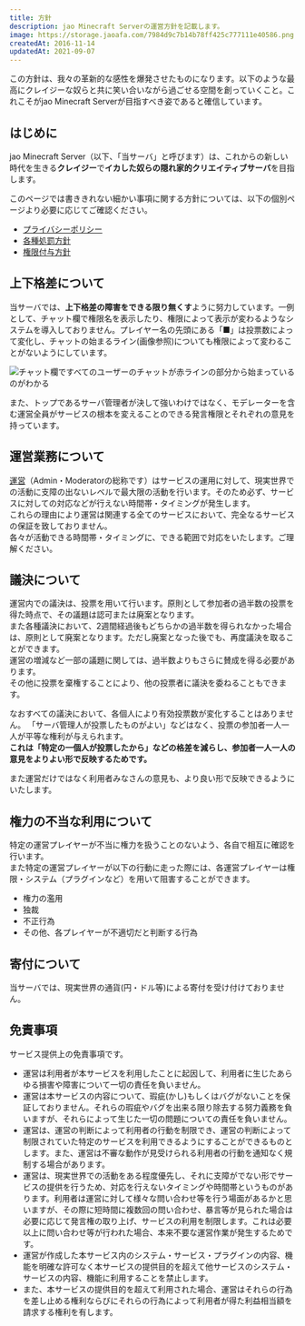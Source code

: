 ```yaml
---
title: 方針
description: jao Minecraft Serverの運営方針を記載します。
image: https://storage.jaoafa.com/7984d9c7b14b78ff425c777111e40586.png
createdAt: 2016-11-14
updatedAt: 2021-09-07
---
```


この方針は、我々の革新的な感性を爆発させたものになります。以下のような最高にクレイジーな奴らと共に笑い合いながら過ごせる空間を創っていくこと。これこそがjao Minecraft Serverが目指すべき姿であると確信しています。

## はじめに

jao Minecraft Server（以下、「当サーバ」と呼びます）は、これからの新しい時代を生きる**クレイジー**で**イカした奴らの隠れ家的クリエイティブサーバ**を目指します。

このページでは書ききれない細かい事項に関する方針については、以下の個別ページより必要に応じてご確認ください。  

- [プライバシーポリシー](server/policies/privacy)
- [各種処罰方針](/server/policies/bans)
- [権限付与方針](/server/policies/permissions)

## 上下格差について

当サーバでは、**上下格差の障害をできる限り無くす**ように努力しています。一例として、チャット欄で権限名を表示したり、権限によって表示が変わるようなシステムを導入しておりません。プレイヤー名の先頭にある「■」は投票数によって変化し、チャットの始まるライン(画像参照)についても権限によって変わることがないようにしています。

![チャット欄ですべてのユーザーのチャットが赤ラインの部分から始まっているのがわかる](https://storage.jaoafa.com/d6fb696948c1f749beb06b9e4f21f0d9.png)

また、トップであるサーバ管理者が決して強いわけではなく、モデレーターを含む運営全員がサービスの根本を変えることのできる発言権限とそれぞれの意見を持っています。

## 運営業務について

[運営](/server/profiles)（Admin・Moderatorの総称です）はサービスの運用に対して、現実世界での活動に支障の出ないレベルで最大限の活動を行います。そのため必ず、サービスに対しての対応などが行えない時間帯・タイミングが発生します。  
これらの理由により運営は関連する全てのサービスにおいて、完全なるサービスの保証を致しておりません。  
各々が活動できる時間帯・タイミングに、できる範囲で対応をいたします。ご理解ください。

## 議決について

運営内での議決は、投票を用いて行います。原則として参加者の過半数の投票を得た時点で、その議題は認可または廃案となります。  
また各種議決において、2週間経過後もどちらかの過半数を得られなかった場合は、原則として廃案となります。ただし廃案となった後でも、再度議決を取ることができます。  
運営の増減など一部の議題に関しては、過半数よりもさらに賛成を得る必要があります。  
その他に投票を棄権することにより、他の投票者に議決を委ねることもできます。  

なおすべての議決において、各個人により有効投票数が変化することはありません。
「サーバ管理人が投票したものがよい」などはなく、投票の参加者一人一人が平等な権利が与えられます。  
**これは「特定の一個人が投票したから」などの格差を減らし、参加者一人一人の意見をよりよい形で反映するためです。**

また運営だけではなく利用者みなさんの意見も、より良い形で反映できるようにいたします。

## 権力の不当な利用について

特定の運営プレイヤーが不当に権力を扱うことのないよう、各自で相互に確認を行います。  
また特定の運営プレイヤーが以下の行動に走った際には、各運営プレイヤーは権限・システム（プラグインなど）を用いて阻害することができます。

- 権力の濫用
- 独裁
- 不正行為
- その他、各プレイヤーが不適切だと判断する行為

## 寄付について

当サーバでは、現実世界の通貨(円・ドル等)による寄付を受け付けておりません。

## 免責事項

サービス提供上の免責事項です。

- 運営は利用者が本サービスを利用したことに起因して、利用者に生じたあらゆる損害や障害について一切の責任を負いません。
- 運営は本サービスの内容について、瑕疵(かし)もしくはバグがないことを保証しておりません。それらの瑕疵やバグを出来る限り除去する努力義務を負いますが、それらによって生じた一切の問題についての責任を負いません。
- 運営は、運営の判断によって利用者の行動を制限でき、運営の判断によって制限されていた特定のサービスを利用できるようにすることができるものとします。また、運営は不審な動作が見受けられる利用者の行動を通知なく規制する場合があります。
- 運営は、現実世界での活動をある程度優先し、それに支障がでない形でサービスの提供を行うため、対応を行えないタイミングや時間帯というものがあります。利用者は運営に対して様々な問い合わせ等を行う場面があるかと思いますが、その際に短時間に複数回の問い合わせ、暴言等が見られた場合は必要に応じて発言権の取り上げ、サービスの利用を制限します。これは必要以上に問い合わせ等が行われた場合、本来不要な運営作業が発生するためです。
- 運営が作成した本サービス内のシステム・サービス・プラグインの内容、機能を明確な許可なく本サービスの提供目的を超えて他サービスのシステム・サービスの内容、機能に利用することを禁止します。
- また、本サービスの提供目的を超えて利用された場合、運営はそれらの行為を差し止める権利ならびにそれらの行為によって利用者が得た利益相当額を請求する権利を有します。

